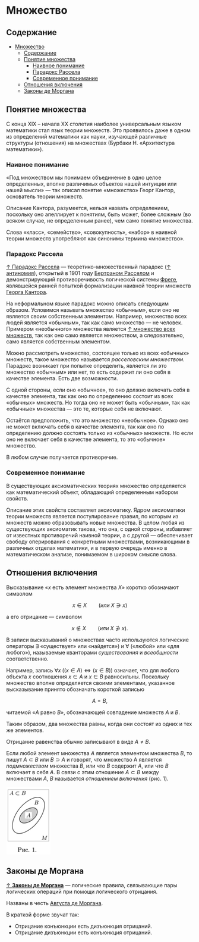 # Множество

## Содержание

- [Множество](#множество)
  - [Содержание](#содержание)
  - [Понятие множества](#понятие-множества)
    - [Наивное понимание](#наивное-понимание)
    - [Парадокс Рассела](#парадокс-рассела)
    - [Современное понимание](#современное-понимание)
  - [Отношения включения](#отношения-включения)
  - [Законы де Моргана](#законы-де-моргана)

## Понятие множества

С конца XIX – начала XX столетия наиболее универсальным языком математики стал язык теории множеств. Это проявилось даже в одном из определений математики как науки, изучающей различные структуры (отношения) на множествах (Бурбаки Н. «Архитектура математики»).

### Наивное понимание

«Под множеством мы понимаем объединение в одно целое определенных, вполне различимых объектов нашей интуиции или нашей мысли» — так описал понятие «множество» Георг Кантор, основатель теории множеств.

Описание Кантора, разумеется, нельзя назвать определением, поскольку оно апеллирует к понятиям, быть может, более сложным (во всяком случае, не определенным ранее), чем само понятие множества.

Слова «класс», «семейство», «совокупность», «набор» в наивной теории множеств употребляют как синонимы термина «множество».

### Парадокс Рассела

[↑ Парадокс Рассела](ttps://ru.wikipedia.org/wiki/Парадокс_Рассела) — теоретико-множественный парадокс ([↑ антиномия](https://ru.wikipedia.org/wiki/Антиномия)), открытый в 1901 году [Бертраном Расселом](../математика/математики.md#рассел-бертран) и демонстрирующий противоречивость логической системы [Фреге](../математика/математики.md#фреге-готлоб), являвшейся ранней попыткой формализации наивной теории множеств [Георга Кантора](../математика/математики.md#кантор-георг).

На неформальном языке парадокс можно описать следующим образом. Условимся называть множество «обычным», если оно не является своим собственным элементом. Например, множество всех людей является «обычным», так как само множество — не человек. Примером «необычного» множества является [↑ множество всех множеств](https://ru.wikipedia.org/wiki/Универсальное_множество), так как оно само является множеством, а следовательно, само является собственным элементом.

Можно рассмотреть множество, состоящее только из всех «обычных» множеств, такое множество называется _расселовским множеством_. Парадокс возникает при попытке определить, является ли это множество «обычным» или нет, то есть содержит ли оно себя в качестве элемента. Есть две возможности.

С одной стороны, если оно «обычное», то оно должно включать себя в качестве элемента, так как оно по определению состоит из всех «обычных» множеств. Но тогда оно не может быть «обычным», так как «обычные» множества — это те, которые себя не включают.

Остаётся предположить, что это множество «необычное». Однако оно не может включать себя в качестве элемента, так как оно по определению должно состоять только из «обычных» множеств. Но если оно не включает себя в качестве элемента, то это «обычное» множество.

В любом случае получается противоречие.

### Современное понимание

В существующих аксиоматических теориях множество определяется как математический объект, обладающий определенным набором свойств.

Описание этих свойств составляет аксиоматику. Ядром аксиоматики теории множеств является постулирование правил, по которым из множеств можно образовывать новые множества. В целом любая из существующих аксиоматик такова, что она, с одной стороны, избавляет от известных противоречий наивной теории, а с другой — обеспечивает свободу оперирования с конкретными множествами, возникающими в различных отделах математики, и в первую очередь именно в математическом анализе, понимаемом в широком смысле слова.

## Отношения включения

Высказывание «$x$ есть элемент множества $X$» коротко обозначают символом

$$x \in X \qquad (или \; X \ni x)$$

а его отрицание — символом

$$x \notin X \qquad (или \; X \notni x).$$

В записи высказываний о множествах часто используются логические операторы $\exists$ «существует» или «найдется») и $\forall$ («любой» или «для любого»), называемые кванторами _существования_ и _всеобщности_ соответственно.

Например, запись $\forall x \; ((x \in A) \Leftrightarrow (x \in B))$ означает, что для любого объекта $x$ соотношения $x \in A$ и $x \in B$ равносильны. Поскольку множество вполне определяется своими элементами, указанное высказывание принято обозначать короткой записью

$$A= B,$$

читаемой «$A$ равно $B$», обозначающей совпадение множеств $A$ и $B$.

Таким образом, два множества равны, когда они состоят из одних и тех же элементов.

Отрицание равенства обычно записывают в виде $A \neq B$.

Если любой элемент множества $A$ является элементом множества $B$, то пишут $A \subset B$ или $B \supset A$ и говорят, что множество A является _подмножеством_ множества $B$, или что $B$ содержит $A$, или что $B$ включает в себя $A$. В связи с этим отношение $A \subset B$ между множествами $A$, $B$ называется _отношением включения_ (рис. 1).

<img src="картинки/28.png" width="120px" alt=""/>

## Законы де Моргана

[↑ **Законы де Моргана**](https://ru.wikipedia.org/wiki/Законы_де_Моргана) — логические правила, связывающие пары логических операций при помощи логического отрицания.

Названы в честь [Августа де Моргана](../математика/математики.md#морган-август-де).

В краткой форме звучат так:

- Отрицание конъюнкции есть дизъюнкция отрицаний.
- Отрицание дизъюнкции есть конъюнкция отрицаний.
